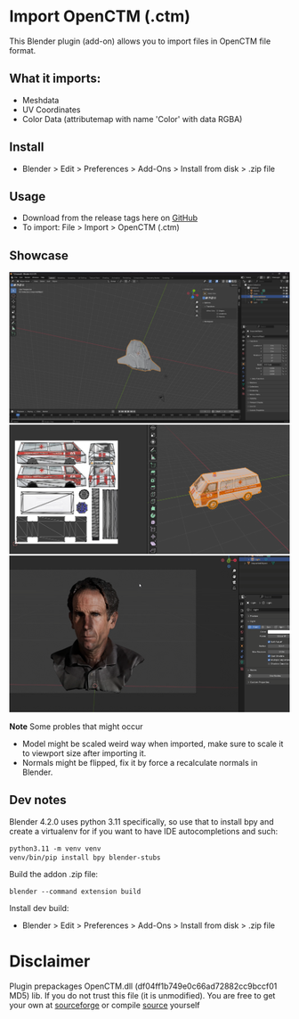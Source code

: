 Import OpenCTM (.ctm)
====================

This Blender plugin (add-on) allows you to import files in OpenCTM file format.

## What it imports:
- Meshdata
- UV Coordinates
- Color Data (attributemap with name 'Color' with data RGBA)

## Install
- Blender > Edit > Preferences > Add-Ons > Install from disk > .zip file

## Usage

- Download from the release tags here on [GitHub](https://github.com/RealIndrit/blender-openctm/releases/tag/1.1.0)
- To import: File > Import > OpenCTM (.ctm)


## Showcase
![Example of imported model view](assets/big_workspace.png)
![Example of UV view](assets/workview_uv.png)
![Old Man model with color data](assets/old_man_big.png)

**Note** Some probles that might occur
- Model might be scaled weird way when imported, make sure to scale it to viewport size after importing it. 
- Normals might be flipped, fix it by force a recalculate normals in Blender.


## Dev notes

Blender 4.2.0 uses python 3.11 specifically, so use that to install bpy and create a virtualenv for if you want to have IDE autocompletions and such:
```
python3.11 -m venv venv
venv/bin/pip install bpy blender-stubs
```

Build the addon .zip file:
```
blender --command extension build
```

Install dev build:
* Blender > Edit > Preferences > Add-Ons > Install from disk > .zip file

# Disclaimer

Plugin prepackages OpenCTM.dll (df04ff1b749e0c66ad72882cc9bccf01 MD5) lib. If you do not trust this file (it is unmodified).
You are free to get your own at [sourceforge](https://sourceforge.net/projects/openctm/)
or compile [source](https://github.com/Danny02/OpenCTM) yourself 